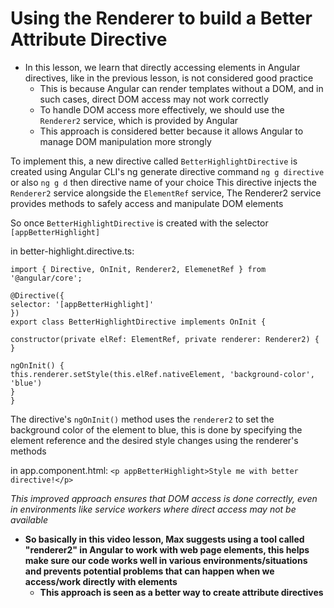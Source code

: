 # Using the Renderer to build a Better Attribute Directive

- In this lesson, we learn that directly accessing elements in Angular directives, like in the previous lesson, is not considered good practice
  - This is because Angular can render templates without a DOM, and in such cases, direct DOM access may not work correctly
  - To handle DOM access more effectively, we should use the `Renderer2` service, which is provided by Angular
  - This approach is considered better because it allows Angular to manage DOM manipulation more strongly

To implement this, a new directive called `BetterHighlightDirective` is created using Angular CLI's ng generate directive command `ng g directive` or also `ng g d` then directive name of your choice
This directive injects the `Renderer2` service alongside the `ElementRef` service, The Renderer2 service provides methods to safely access and manipulate DOM elements

So once `BetterHighlightDirective` is created with the selector `[appBetterHighlight]`

in better-highlight.directive.ts:

```
import { Directive, OnInit, Renderer2, ElemenetRef } from '@angular/core';

@Directive({
selector: '[appBetterHighlight]'
})
export class BetterHighlightDirective implements OnInit {

constructor(private elRef: ElementRef, private renderer: Renderer2) { }

ngOnInit() {
this.renderer.setStyle(this.elRef.nativeElement, 'background-color', 'blue')
}
}
```

The directive's `ngOnInit()` method uses the `renderer2` to set the background color of the element to blue, this is done by specifying the element reference and the desired style changes using the renderer's methods

in app.component.html:
`<p appBetterHighlight>Style me with better directive!</p>`

_This improved approach ensures that DOM access is done correctly, even in environments like service workers where direct access may not be available_

- **So basically in this video lesson, Max suggests using a tool called "renderer2" in Angular to work with web page elements, this helps make sure our code works well in various environments/situations and prevents potential problems that can happen when we access/work directly with elements**
  - **This approach is seen as a better way to create attribute directives**
